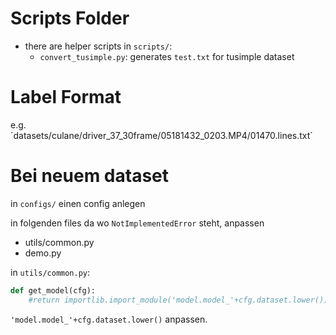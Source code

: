 # Scripts Folder

- there are helper scripts in `scripts/`:
    - `convert_tusimple.py`: generates `test.txt` for tusimple dataset

# Label Format

e.g. ´datasets/culane/driver_37_30frame/05181432_0203.MP4/01470.lines.txt´

# Bei neuem dataset

in `configs/` einen config anlegen

in folgenden files da wo `NotImplementedError` steht, anpassen
- utils/common.py
- demo.py

in `utils/common.py`:
```python
def get_model(cfg):
    #return importlib.import_module('model.model_'+cfg.dataset.lower()).get_model(cfg)
```
`'model.model_'+cfg.dataset.lower()` anpassen.

